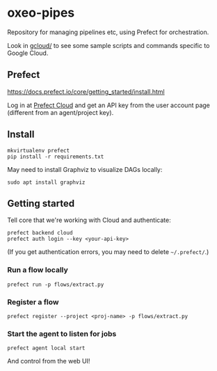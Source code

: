 # oxeo-pipes
Repository for managing pipelines etc, using Prefect for orchestration.

Look in [gcloud/](gcloud/) to see some sample scripts and commands specific to Google Cloud.

## Prefect
https://docs.prefect.io/core/getting_started/install.html

Log in at [Prefect Cloud](https://cloud.prefect.io/) and get an API key from the user account page (different from an agent/project key).

## Install
```
mkvirtualenv prefect
pip install -r requirements.txt
```

May need to install Graphviz to visualize DAGs locally:
```
sudo apt install graphviz
```

## Getting started
Tell core that we're working with Cloud and authenticate:
```
prefect backend cloud
prefect auth login --key <your-api-key>
```

(If you get authentication errors, you may need to delete `~/.prefect/`.)

### Run a flow locally
```
prefect run -p flows/extract.py
```

### Register a flow
```
prefect register --project <proj-name> -p flows/extract.py
```

### Start the agent to listen for jobs
```
prefect agent local start
```

And control from the web UI!
